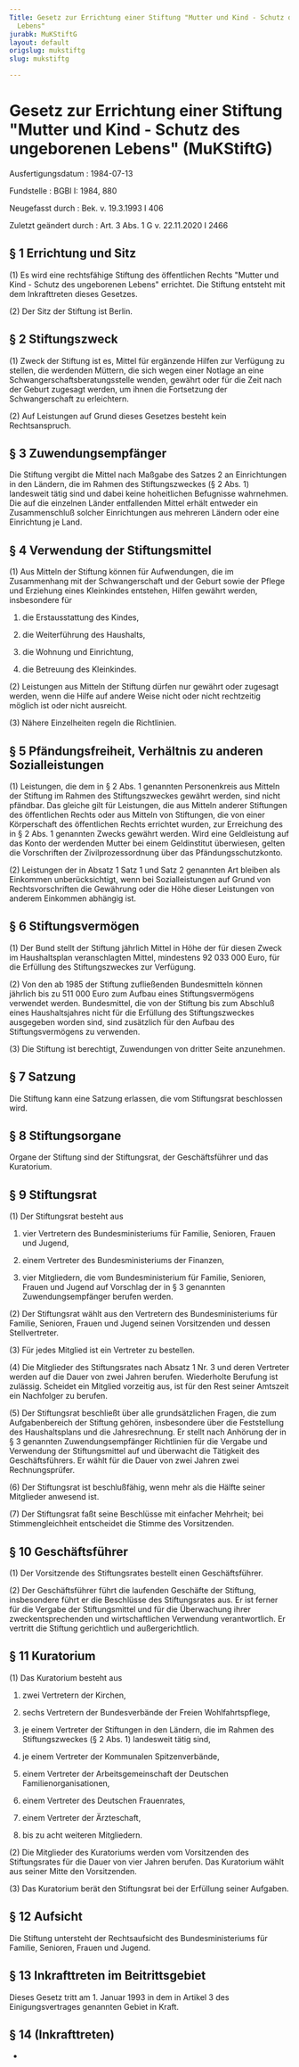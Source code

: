 ```yaml
---
Title: Gesetz zur Errichtung einer Stiftung "Mutter und Kind - Schutz des ungeborenen
  Lebens"
jurabk: MuKStiftG
layout: default
origslug: mukstiftg
slug: mukstiftg

---
```


# Gesetz zur Errichtung einer Stiftung "Mutter und Kind - Schutz des ungeborenen Lebens" (MuKStiftG)

Ausfertigungsdatum
:   1984-07-13

Fundstelle
:   BGBl I: 1984, 880

Neugefasst durch
:   Bek. v. 19.3.1993 I 406

Zuletzt geändert durch
:   Art. 3 Abs. 1 G v. 22.11.2020 I 2466


## § 1 Errichtung und Sitz

(1) Es wird eine rechtsfähige Stiftung des öffentlichen Rechts "Mutter und Kind - Schutz des ungeborenen Lebens" errichtet. Die Stiftung entsteht mit dem Inkrafttreten dieses Gesetzes.

(2) Der Sitz der Stiftung ist Berlin.


## § 2 Stiftungszweck

(1) Zweck der Stiftung ist es, Mittel für ergänzende Hilfen zur Verfügung zu stellen, die werdenden Müttern, die sich wegen einer Notlage an eine Schwangerschaftsberatungsstelle wenden, gewährt oder für die Zeit nach der Geburt zugesagt werden, um ihnen die Fortsetzung der Schwangerschaft zu erleichtern.

(2) Auf Leistungen auf Grund dieses Gesetzes besteht kein Rechtsanspruch.


## § 3 Zuwendungsempfänger

Die Stiftung vergibt die Mittel nach Maßgabe des Satzes 2 an Einrichtungen in den Ländern, die im Rahmen des Stiftungszweckes (§ 2 Abs. 1) landesweit tätig sind und dabei keine hoheitlichen Befugnisse wahrnehmen. Die auf die einzelnen Länder entfallenden Mittel erhält entweder ein Zusammenschluß solcher Einrichtungen aus mehreren Ländern oder eine Einrichtung je Land.


## § 4 Verwendung der Stiftungsmittel

(1) Aus Mitteln der Stiftung können für Aufwendungen, die im Zusammenhang mit der Schwangerschaft und der Geburt sowie der Pflege und Erziehung eines Kleinkindes entstehen, Hilfen gewährt werden, insbesondere für

1.  die Erstausstattung des Kindes,


2.  die Weiterführung des Haushalts,


3.  die Wohnung und Einrichtung,


4.  die Betreuung des Kleinkindes.




(2) Leistungen aus Mitteln der Stiftung dürfen nur gewährt oder zugesagt werden, wenn die Hilfe auf andere Weise nicht oder nicht rechtzeitig möglich ist oder nicht ausreicht.

(3) Nähere Einzelheiten regeln die Richtlinien.


## § 5 Pfändungsfreiheit, Verhältnis zu anderen Sozialleistungen

(1) Leistungen, die dem in § 2 Abs. 1 genannten Personenkreis aus Mitteln der Stiftung im Rahmen des Stiftungszweckes gewährt werden, sind nicht pfändbar. Das gleiche gilt für Leistungen, die aus Mitteln anderer Stiftungen des öffentlichen Rechts oder aus Mitteln von Stiftungen, die von einer Körperschaft des öffentlichen Rechts errichtet wurden, zur Erreichung des in § 2 Abs. 1 genannten Zwecks gewährt werden. Wird eine Geldleistung auf das Konto der werdenden Mutter bei einem Geldinstitut überwiesen, gelten die Vorschriften der Zivilprozessordnung über das Pfändungsschutzkonto.

(2) Leistungen der in Absatz 1 Satz 1 und Satz 2 genannten Art bleiben als Einkommen unberücksichtigt, wenn bei Sozialleistungen auf Grund von Rechtsvorschriften die Gewährung oder die Höhe dieser Leistungen von anderem Einkommen abhängig ist.


## § 6 Stiftungsvermögen

(1) Der Bund stellt der Stiftung jährlich Mittel in Höhe der für diesen Zweck im Haushaltsplan veranschlagten Mittel, mindestens 92 033 000 Euro, für die Erfüllung des Stiftungszweckes zur Verfügung.

(2) Von den ab 1985 der Stiftung zufließenden Bundesmitteln können jährlich bis zu 511 000 Euro zum Aufbau eines Stiftungsvermögens verwendet werden. Bundesmittel, die von der Stiftung bis zum Abschluß eines Haushaltsjahres nicht für die Erfüllung des Stiftungszweckes ausgegeben worden sind, sind zusätzlich für den Aufbau des Stiftungsvermögens zu verwenden.

(3) Die Stiftung ist berechtigt, Zuwendungen von dritter Seite anzunehmen.


## § 7 Satzung

Die Stiftung kann eine Satzung erlassen, die vom Stiftungsrat beschlossen wird.


## § 8 Stiftungsorgane

Organe der Stiftung sind der Stiftungsrat, der Geschäftsführer und das Kuratorium.


## § 9 Stiftungsrat

(1) Der Stiftungsrat besteht aus

1.  vier Vertretern des Bundesministeriums für Familie, Senioren, Frauen und Jugend,


2.  einem Vertreter des Bundesministeriums der Finanzen,


3.  vier Mitgliedern, die vom Bundesministerium für Familie, Senioren, Frauen und Jugend auf Vorschlag der in § 3 genannten Zuwendungsempfänger berufen werden.




(2) Der Stiftungsrat wählt aus den Vertretern des Bundesministeriums für Familie, Senioren, Frauen und Jugend seinen Vorsitzenden und dessen Stellvertreter.

(3) Für jedes Mitglied ist ein Vertreter zu bestellen.

(4) Die Mitglieder des Stiftungsrates nach Absatz 1 Nr. 3 und deren Vertreter werden auf die Dauer von zwei Jahren berufen. Wiederholte Berufung ist zulässig. Scheidet ein Mitglied vorzeitig aus, ist für den Rest seiner Amtszeit ein Nachfolger zu berufen.

(5) Der Stiftungsrat beschließt über alle grundsätzlichen Fragen, die zum Aufgabenbereich der Stiftung gehören, insbesondere über die Feststellung des Haushaltsplans und die Jahresrechnung. Er stellt nach Anhörung der in § 3 genannten Zuwendungsempfänger Richtlinien für die Vergabe und Verwendung der Stiftungsmittel auf und überwacht die Tätigkeit des Geschäftsführers. Er wählt für die Dauer von zwei Jahren zwei Rechnungsprüfer.

(6) Der Stiftungsrat ist beschlußfähig, wenn mehr als die Hälfte seiner Mitglieder anwesend ist.

(7) Der Stiftungsrat faßt seine Beschlüsse mit einfacher Mehrheit; bei Stimmengleichheit entscheidet die Stimme des Vorsitzenden.


## § 10 Geschäftsführer

(1) Der Vorsitzende des Stiftungsrates bestellt einen Geschäftsführer.

(2) Der Geschäftsführer führt die laufenden Geschäfte der Stiftung, insbesondere führt er die Beschlüsse des Stiftungsrates aus. Er ist ferner für die Vergabe der Stiftungsmittel und für die Überwachung ihrer zweckentsprechenden und wirtschaftlichen Verwendung verantwortlich. Er vertritt die Stiftung gerichtlich und außergerichtlich.


## § 11 Kuratorium

(1) Das Kuratorium besteht aus

1.  zwei Vertretern der Kirchen,


2.  sechs Vertretern der Bundesverbände der Freien Wohlfahrtspflege,


3.  je einem Vertreter der Stiftungen in den Ländern, die im Rahmen des Stiftungszweckes (§ 2 Abs. 1) landesweit tätig sind,


4.  je einem Vertreter der Kommunalen Spitzenverbände,


5.  einem Vertreter der Arbeitsgemeinschaft der Deutschen Familienorganisationen,


6.  einem Vertreter des Deutschen Frauenrates,


7.  einem Vertreter der Ärzteschaft,


8.  bis zu acht weiteren Mitgliedern.




(2) Die Mitglieder des Kuratoriums werden vom Vorsitzenden des Stiftungsrates für die Dauer von vier Jahren berufen. Das Kuratorium wählt aus seiner Mitte den Vorsitzenden.

(3) Das Kuratorium berät den Stiftungsrat bei der Erfüllung seiner Aufgaben.


## § 12 Aufsicht

Die Stiftung untersteht der Rechtsaufsicht des Bundesministeriums für Familie, Senioren, Frauen und Jugend.


## § 13 Inkrafttreten im Beitrittsgebiet

Dieses Gesetz tritt am 1. Januar 1993 in dem in Artikel 3 des Einigungsvertrages genannten Gebiet in Kraft.


## § 14 (Inkrafttreten)

-

